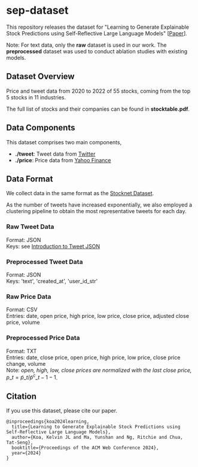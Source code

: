 # sep-dataset

This repository releases the dataset for "Learning to Generate Explainable Stock Predictions using Self-Reflective Large Language Models" [[Paper](https://arxiv.org/abs/2402.03659)].

Note: For text data, only the **raw** dataset is used in our work. The **preprocessed** dataset was used to conduct ablation studies with existing models.

## Dataset Overview
Price and tweet data from 2020 to 2022 of 55 stocks, coming from the top 5 stocks in 11 industries.

The full list of stocks and their companies can be found in **stocktable.pdf**.

## Data Components
This dataset comprises two main components,

* **./tweet**: Tweet data from [Twitter](https://twitter.com/)
* **./price**: Price data from [Yahoo Finance](http://finance.yahoo.com/)

## Data Format
We collect data in the same format as the [Stocknet Dataset](https://github.com/yumoxu/stocknet-dataset).

As the number of tweets have increased exponentially, we also employed a clustering pipeline to obtain the most representative tweets for each day.

### Raw Tweet Data
Format: JSON  
Keys: see [Introduction to Tweet JSON](https://developer.twitter.com/en/docs/tweets/data-dictionary/overview/intro-to-tweet-json)

### Preprocessed Tweet Data
Format: JSON  
Keys: 'text', 'created\_at', 'user\_id\_str'

### Raw Price Data
Format: CSV  
Entries: date, open price, high price, low price, close price, adjusted close price, volume  

### Preprocessed Price Data
Format: TXT  
Entries: date, close price, open price, high price, low price, close price change, volume  
Note: *open, high, low, close prices are normalized with the last close price,* $p\_t = {\tilde{p}\_t / \tilde{p}^c\_{t-1}}-1$.

## Citation
If you use this dataset, please cite our paper.

```
@inproceedings{koa2024learning,
  title={Learning to Generate Explainable Stock Predictions using Self-Reflective Large Language Models},
  author={Koa, Kelvin JL and Ma, Yunshan and Ng, Ritchie and Chua, Tat-Seng},
  booktitle={Proceedings of the ACM Web Conference 2024},
  year={2024}
}
```
